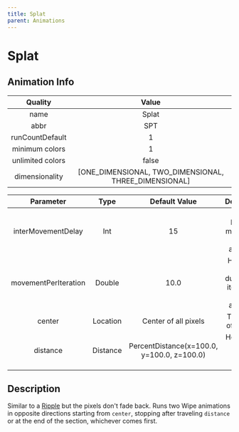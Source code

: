 ```yaml
---
title: Splat
parent: Animations
---
```


<!-- THIS FILE IS AUTOMATICALLY GENERATED -->
<!-- MAKE CHANGES TO THE AnimationInfo INSTANCE ASSOCIATED WITH THIS ANIMATION -->

# Splat

## Animation Info

|Quality|Value|
|:-:|:-:|
|name|Splat|
|abbr|SPT|
|runCountDefault|1|
|minimum colors|1|
|unlimited colors|false|
|dimensionality|[ONE_DIMENSIONAL, TWO_DIMENSIONAL, THREE_DIMENSIONAL]|

|Parameter|Type|Default Value|Description|
|:-:|:-:|:-:|:-:|
|interMovementDelay|Int|15|Delay between movements in the animation|
|movementPerIteration|Double|10.0|How far to move during each iteration of the animation|
|center|Location|Center of all pixels|The center of the splat|
|distance|Distance|PercentDistance(x=100.0, y=100.0, z=100.0)|How far the splat should reach|

## Description
Similar to a [Ripple](Ripple) but the pixels don't fade back.
Runs two Wipe animations in opposite directions starting from `center`, stopping after traveling `distance` or at the end of the section, whichever comes first.


